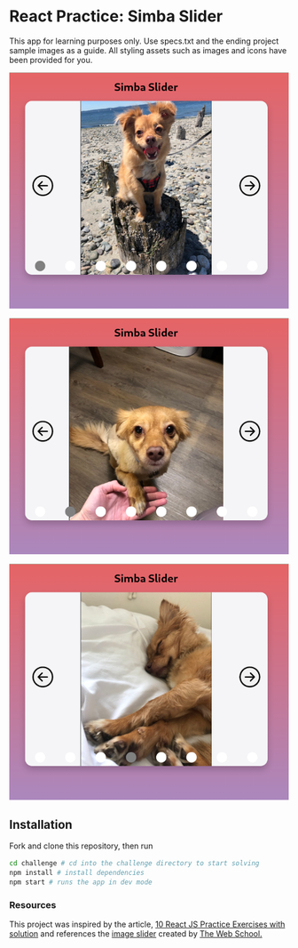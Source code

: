 # React Practice: Simba Slider

This app for learning purposes only. Use specs.txt and the ending project sample images as a guide. All styling assets such as images and icons have been provided for you.

![Screenshot of Simba Slider gallery showing current image of images set with a corresponding circle on the lower half of the image which is filled to indicate to the user the current image of out of the set](solution/src/demos/screenshots/simba-slider-1.png)

![Screenshot of Simba Slider gallery showing current image of images set with a corresponding circle on the lower half of the image which is filled to indicate to the user the current image of out of the set](solution/src/demos/screenshots/simba-slider-2.png)

![Screenshot of Simba Slider gallery showing current image of images set with a corresponding circle on the lower half of the image which is filled to indicate to the user the current image of out of the set](solution/src/demos/screenshots/simba-slider-3.png)

## Installation

Fork and clone this repository, then run

```bash
cd challenge # cd into the challenge directory to start solving
npm install # install dependencies
npm start # runs the app in dev mode
```

### Resources

This project was inspired by the article, [10 React JS Practice Exercises with solution](https://contactmentor.com/react-js-practice-exercises-solution/?expand_article=1) and references the [image slider](https://www.youtube.com/watch?v=og3wCO98HkQ&t=85s&ab_channel=TheWebSchool.) created by [The Web School.](https://www.youtube.com/@TheWebSchool)
